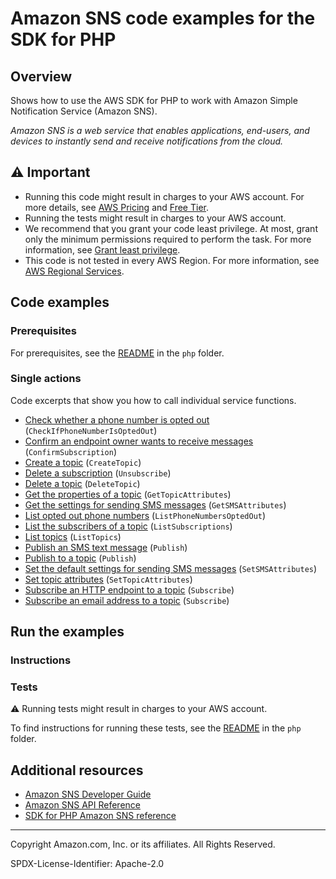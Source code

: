 # Amazon SNS code examples for the SDK for PHP

## Overview

Shows how to use the AWS SDK for PHP to work with Amazon Simple Notification Service (Amazon SNS).

<!--custom.overview.start-->
<!--custom.overview.end-->

_Amazon SNS is a web service that enables applications, end-users, and devices to instantly send and receive notifications from the cloud._

## ⚠ Important

* Running this code might result in charges to your AWS account. For more details, see [AWS Pricing](https://aws.amazon.com/pricing/) and [Free Tier](https://aws.amazon.com/free/).
* Running the tests might result in charges to your AWS account.
* We recommend that you grant your code least privilege. At most, grant only the minimum permissions required to perform the task. For more information, see [Grant least privilege](https://docs.aws.amazon.com/IAM/latest/UserGuide/best-practices.html#grant-least-privilege).
* This code is not tested in every AWS Region. For more information, see [AWS Regional Services](https://aws.amazon.com/about-aws/global-infrastructure/regional-product-services).

<!--custom.important.start-->
<!--custom.important.end-->

## Code examples

### Prerequisites

For prerequisites, see the [README](../../README.md#Prerequisites) in the `php` folder.


<!--custom.prerequisites.start-->
<!--custom.prerequisites.end-->

### Single actions

Code excerpts that show you how to call individual service functions.

- [Check whether a phone number is opted out](CheckOptOut.php#L19) (`CheckIfPhoneNumberIsOptedOut`)
- [Confirm an endpoint owner wants to receive messages](ConfirmSubscription.php#L19) (`ConfirmSubscription`)
- [Create a topic](CreateTopic.php#L19) (`CreateTopic`)
- [Delete a subscription](Unsubscribe.php#L19) (`Unsubscribe`)
- [Delete a topic](DeleteTopic.php#L19) (`DeleteTopic`)
- [Get the properties of a topic](GetTopicAttributes.php#L34) (`GetTopicAttributes`)
- [Get the settings for sending SMS messages](GetSMSAtrributes.php#L19) (`GetSMSAttributes`)
- [List opted out phone numbers](ListOptOut.php#L19) (`ListPhoneNumbersOptedOut`)
- [List the subscribers of a topic](ListSubscriptions.php#L19) (`ListSubscriptions`)
- [List topics](ListTopics.php#L19) (`ListTopics`)
- [Publish an SMS text message](PublishTextSMS.php#L19) (`Publish`)
- [Publish to a topic](PublishTopic.php#L19) (`Publish`)
- [Set the default settings for sending SMS messages](SetSMSAttributes.php#L34) (`SetSMSAttributes`)
- [Set topic attributes](SetTopicAttributes.php#L19) (`SetTopicAttributes`)
- [Subscribe an HTTP endpoint to a topic](SubscribeHTTPS.php#L19) (`Subscribe`)
- [Subscribe an email address to a topic](SubscribeEmail.php#L19) (`Subscribe`)


<!--custom.examples.start-->
<!--custom.examples.end-->

## Run the examples

### Instructions


<!--custom.instructions.start-->
<!--custom.instructions.end-->



### Tests

⚠ Running tests might result in charges to your AWS account.


To find instructions for running these tests, see the [README](../../README.md#Tests)
in the `php` folder.



<!--custom.tests.start-->
<!--custom.tests.end-->

## Additional resources

- [Amazon SNS Developer Guide](https://docs.aws.amazon.com/sns/latest/dg/welcome.html)
- [Amazon SNS API Reference](https://docs.aws.amazon.com/sns/latest/api/welcome.html)
- [SDK for PHP Amazon SNS reference](https://docs.aws.amazon.com/aws-sdk-php/v3/api/namespace-Aws.Sns.html)

<!--custom.resources.start-->
<!--custom.resources.end-->

---

Copyright Amazon.com, Inc. or its affiliates. All Rights Reserved.

SPDX-License-Identifier: Apache-2.0